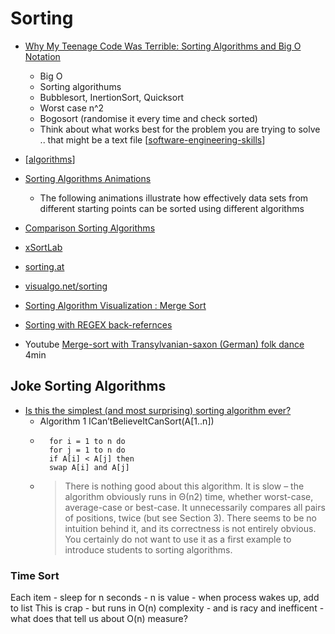 Sorting
=======

* [Why My Teenage Code Was Terrible: Sorting Algorithms and Big O Notation](https://www.youtube.com/watch?v=RGuJga2Gl_k)
    * Big O
    * Sorting algorithums
    * Bubblesort, InertionSort, Quicksort
    * Worst case n^2
    * Bogosort (randomise it every time and check sorted)
    * Think about what works best for the problem you are trying to solve .. that might be a text file [[software-engineering-skills]]

* [[algorithms]]
* [Sorting Algorithms Animations](https://www.toptal.com/developers/sorting-algorithms)
    * The following animations illustrate how effectively data sets from different starting points can be sorted using different algorithms
* [Comparison Sorting Algorithms](https://www.cs.usfca.edu/~galles/visualization/ComparisonSort.html)
* [xSortLab](https://math.hws.edu/eck/js/sorting/xSortLab.html)
* [sorting.at](http://sorting.at/)
* [visualgo.net/sorting](https://visualgo.net/en/sorting)
* [Sorting Algorithm Visualization : Merge Sort](https://www.geeksforgeeks.org/sorting-algorithm-visualization-merge-sort/)


* [Sorting with REGEX back-refernces](https://stackoverflow.com/questions/34199916/how-do-i-use-regex-to-sort-elements-of-a-list)

* Youtube [Merge-sort with Transylvanian-saxon (German) folk dance](https://www.youtube.com/watch?v=XaqR3G_NVoo) 4min

Joke Sorting Algorithms
-----------------------

* [Is this the simplest (and most surprising) sorting algorithm ever?](https://arxiv.org/abs/2110.01111)
    * Algorithm 1 ICan’tBelieveItCanSort(A[1..n])
    * ```
        for i = 1 to n do
        for j = 1 to n do
        if A[i] < A[j] then
        swap A[i] and A[j]
        ```
    * > There is nothing good about this algorithm. It is slow – the algorithm obviously runs in Θ(n2) time, whether worst-case, average-case or best-case.
      > It unnecessarily compares all pairs of positions, twice (but see Section 3).
      > There seems to be no intuition behind it, and its correctness is not entirely obvious. You certainly do not want to use it as a first example to introduce students to sorting algorithms.


### Time Sort

Each item - sleep for n seconds - n is value - when process wakes up, add to list
This is crap - but runs in O(n) complexity - and is racy and inefficent - what does that tell us about O(n) measure?

[//begin]: # "Autogenerated link references for markdown compatibility"
[software-engineering-skills]: software-engineering-skills.md "Software Engineer Skills"
[algorithms]: algorithms.md "Algorithms"
[//end]: # "Autogenerated link references"